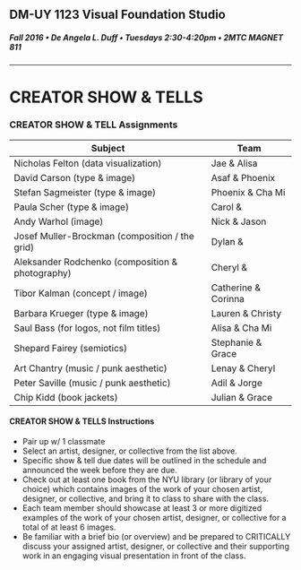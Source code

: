 ## DM-UY 1123 Visual Foundation Studio
##### Fall 2016 • De Angela L. Duff • Tuesdays 2:30-4:20pm • 2MTC MAGNET 811 
---
# CREATOR SHOW & TELLS
### CREATOR SHOW & TELL Assignments


Subject | Team 
--- | --- 
Nicholas Felton (data visualization) | Jae & Alisa
David Carson (type & image) | Asaf & Phoenix
Stefan Sagmeister (type & image) | Phoenix & Cha Mi
Paula Scher (type & image) | Carol & 
Andy Warhol (image) | Nick & Jason
Josef Muller-Brockman (composition / the grid) | Dylan & 
Aleksander Rodchenko (composition & photography) | Cheryl &
Tibor Kalman (concept / image) | Catherine & Corinna
Barbara Krueger (type & image) | Lauren & Christy
Saul Bass (for logos, not film titles) | Alisa & Cha Mi
Shepard Fairey (semiotics) | Stephanie &amp; Grace
Art Chantry (music / punk aesthetic) | Lenay & Cheryl
Peter Saville (music / punk aesthetic) | Adil & Jorge
Chip Kidd (book jackets) | Julian & Grace

#### CREATOR SHOW & TELLS Instructions
* Pair up w/ 1 classmate
* Select an artist, designer, or collective from the list above.
* Specific show & tell due dates will be outlined in the schedule and announced the week before they are due.
* Check out at least one book from the NYU library (or library of your choice) which contains images of the work of your chosen artist, designer, or collective, and bring it to class to share with the class. 
* Each team member should showcase at least 3 or more digitized examples of the work of your chosen artist, designer, or collective for a total of at least 6 images.
* Be familiar with a brief bio (or overview) and be prepared to CRITICALLY discuss your assigned artist, designer, or collective and their supporting work in an engaging visual presentation in front of the class. 

